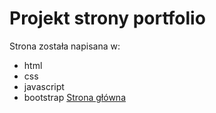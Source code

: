 # Projekt strony portfolio
Strona została napisana w:
- html
- css
- javascript
- bootstrap
[Strona główna](https://hypernos.org/)


